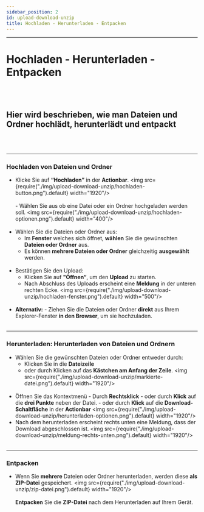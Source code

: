 ```yaml
---
sidebar_position: 2
id: upload-download-unzip
title: Hochladen - Herunterladen - Entpacken
---
```


---

# Hochladen - Herunterladen - Entpacken

<br/><br/>

## Hier wird beschrieben, wie man Dateien und Ordner hochlädt, herunterlädt und entpackt

<br/><br/>

---

### Hochladen von Dateien und Ordner

- Klicke Sie auf **“Hochladen”** in der **Actionbar**.
  <img src={require("./img/upload-download-unzip/hochladen-button.png").default} width="1920"/>
  <br/><br/> - Wählen Sie aus ob eine Datei oder ein Ordner hochgeladen werden soll.
  <img src={require("./img/upload-download-unzip/hochladen-optionen.png").default} width="400"/>
  <br/><br/>
- Wählen Sie die Dateien oder Ordner aus:
  - Im **Fenster** welches sich öffnet, **wählen** Sie die gewünschten **Dateien oder Ordner** aus.
  - Es können **mehrere Dateien oder Ordner** gleichzeitig **ausgewählt** werden.
    <br/><br/>
- Bestätigen Sie den Upload:
  - Klicken Sie auf **"Öffnen“**, um den **Upload** zu starten.
  - Nach Abschluss des Uploads erscheint eine **Meldung** in der unteren rechten Ecke.
    <img src={require("./img/upload-download-unzip/hochladen-fenster.png").default} width="500"/>
    <br/><br/>
- **Alternativ:** - Ziehen Sie die Dateien oder Ordner **direkt** aus Ihrem Explorer-Fenster **in den Browser**, um sie hochzuladen.
  <br/><br/>

---

### Herunterladen: Herunterladen von Dateien und Ordnern

- Wählen Sie die gewünschten Dateien oder Ordner entweder durch:
  - Klicken Sie in die **Dateizeile**
  - oder durch Klicken auf das **Kästchen am Anfang der Zeile**.
    <img src={require("./img/upload-download-unzip/markierte-datei.png").default} width="1920"/>
    <br/><br/>
- Öffnen Sie das Kontextmenü - Durch **Rechtsklick** - oder durch **Klick** auf die **drei Punkte** neben der Datei. - oder durch **Klick** auf die **Download-Schaltfläche** in der **Actionbar**
  <img src={require("./img/upload-download-unzip/herunterladen-optionen.png").default} width="1920"/>
  <br/>
- Nach dem herunterladen erscheint rechts unten eine Meldung, dass der Download abgeschlossen ist.
  <img src={require("./img/upload-download-unzip/meldung-rechts-unten.png").default} width="1920"/>
  <br/><br/>

---

### Entpacken

- Wenn Sie **mehrere** Dateien oder Ordner herunterladen, werden diese **als ZIP-Datei** gespeichert.
  <img src={require("./img/upload-download-unzip/zip-datei.png").default} width="1920"/>
  <br/><br/>
  **Entpacken** Sie die **ZIP-Datei** nach dem Herunterladen auf Ihrem Gerät.

